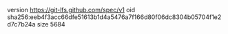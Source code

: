 version https://git-lfs.github.com/spec/v1
oid sha256:eeb4f3acc66dfe51613b1d4a5476a7f166d80f06dc8304b05704f1e2d7c7b24a
size 5684
